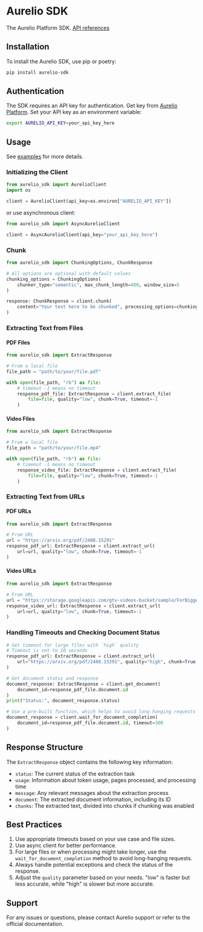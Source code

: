 
<p>

</p>

# Aurelio SDK

The Aurelio Platform SDK. [API references](https://api.aurelio.ai/saturn)

## Installation

To install the Aurelio SDK, use pip or poetry:

```bash
pip install aurelio-sdk
```

## Authentication

The SDK requires an API key for authentication.
Get key from [Aurelio Platform](https://platform.aurelio.ai).
Set your API key as an environment variable:

```bash
export AURELIO_API_KEY=your_api_key_here
```

## Usage

See [examples](./examples) for more details.

### Initializing the Client

```python
from aurelio_sdk import AurelioClient
import os

client = AurelioClient(api_key=os.environ["AURELIO_API_KEY"])
```

or use asynchronous client:

```python
from aurelio_sdk import AsyncAurelioClient

client = AsyncAurelioClient(api_key="your_api_key_here")
```

### Chunk

```python
from aurelio_sdk import ChunkingOptions, ChunkResponse

# All options are optional with default values
chunking_options = ChunkingOptions(
    chunker_type="semantic", max_chunk_length=400, window_size=5
)

response: ChunkResponse = client.chunk(
    content="Your text here to be chunked", processing_options=chunking_options
)
```

### Extracting Text from Files

#### PDF Files

```python
from aurelio_sdk import ExtractResponse

# From a local file
file_path = "path/to/your/file.pdf"

with open(file_path, "rb") as file:
    # timeout -1 means no timeout
    response_pdf_file: ExtractResponse = client.extract_file(
        file=file, quality="low", chunk=True, timeout=-1
    )
```

#### Video Files

```python
from aurelio_sdk import ExtractResponse

# From a local file
file_path = "path/to/your/file.mp4"

with open(file_path, "rb") as file:
    # timeout -1 means no timeout
    response_video_file: ExtractResponse = client.extract_file(
        file=file, quality="low", chunk=True, timeout=-1
    )
```

### Extracting Text from URLs

#### PDF URLs

```python
from aurelio_sdk import ExtractResponse

# From URL
url = "https://arxiv.org/pdf/2408.15291"
response_pdf_url: ExtractResponse = client.extract_url(
    url=url, quality="low", chunk=True, timeout=-1
)
```

#### Video URLs

```python
from aurelio_sdk import ExtractResponse

# From URL
url = "https://storage.googleapis.com/gtv-videos-bucket/sample/ForBiggerMeltdowns.mp4"
response_video_url: ExtractResponse = client.extract_url(
    url=url, quality="low", chunk=True, timeout=-1
)
```

### Handling Timeouts and Checking Document Status

```python
# Set timeout for large files with `high` quality
# Timeout is set to 10 seconds
response_pdf_url: ExtractResponse = client.extract_url(
    url="https://arxiv.org/pdf/2408.15291", quality="high", chunk=True, timeout=10
)

# Get document status and response
document_response: ExtractResponse = client.get_document(
    document_id=response_pdf_file.document.id
)
print("Status:", document_response.status)

# Use a pre-built function, which helps to avoid long hanging requests (Recommended)
document_response = client.wait_for_document_completion(
    document_id=response_pdf_file.document.id, timeout=300
)
```

## Response Structure

The `ExtractResponse` object contains the following key information:

- `status`: The current status of the extraction task
- `usage`: Information about token usage, pages processed, and processing time
- `message`: Any relevant messages about the extraction process
- `document`: The extracted document information, including its ID
- `chunks`: The extracted text, divided into chunks if chunking was enabled

## Best Practices

1. Use appropriate timeouts based on your use case and file sizes.
2. Use async client for better performance.
3. For large files or when processing might take longer, use the `wait_for_document_completion` method to avoid long-hanging requests.
4. Always handle potential exceptions and check the status of the response.
5. Adjust the `quality` parameter based on your needs. "low" is faster but less accurate, while "high" is slower but more accurate.

## Support

For any issues or questions, please contact Aurelio support or refer to the official documentation.
